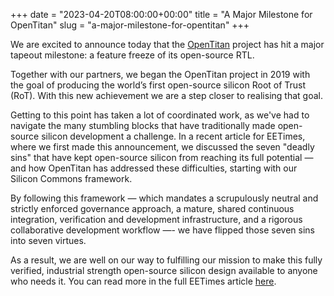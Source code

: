 +++
date = "2023-04-20T08:00:00+00:00"
title = "A Major Milestone for OpenTitan"
slug = "a-major-milestone-for-opentitan"
+++

We are excited to announce today that the [OpenTitan](https://opentitan.org) project has hit a major tapeout milestone: a feature freeze of its open-source RTL.

Together with our partners, we began the OpenTitan project in 2019 with the goal of producing the world’s first open-source silicon Root of Trust (RoT). With this new achievement we are a step closer to realising that goal.

Getting to this point has taken a lot of coordinated work, as we've had to navigate the many stumbling blocks that have traditionally made open-source silicon development a challenge. In a recent article for EETimes, where we first made this announcement, we discussed the seven "deadly sins" that have kept open-source silicon from reaching its full potential — and how OpenTitan has addressed these difficulties, starting with our Silicon Commons framework.

By following this framework — which mandates a scrupulously neutral and strictly enforced governance approach, a mature, shared continuous integration, verification and development infrastructure, and a rigorous collaborative development workflow —- we have flipped those seven sins into seven virtues.

As a result, we are well on our way to fulfilling our mission to make this fully verified, industrial strength open-source silicon design available to anyone who needs it. You can read more in the full EETimes article [here](https://www.eetimes.com/ushering-in-a-new-era-for-open-source-silicon-development/).
